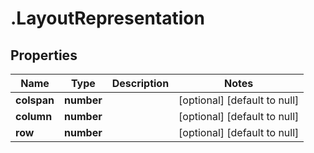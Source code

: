 # .LayoutRepresentation

## Properties
Name | Type | Description | Notes
------------ | ------------- | ------------- | -------------
**colspan** | **number** |  | [optional] [default to null]
**column** | **number** |  | [optional] [default to null]
**row** | **number** |  | [optional] [default to null]


